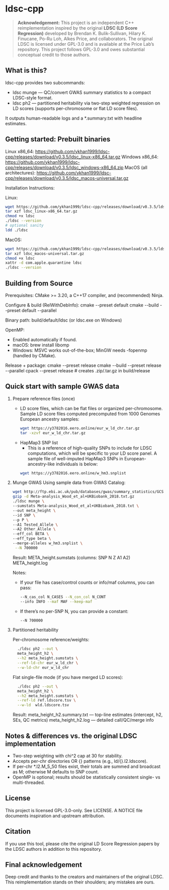 
# ldsc-cpp

> **Acknowledgement:** This project is an independent C++ reimplementation inspired by the original **LDSC (LD Score Regression)** developed by Brendan K. Bulik-Sullivan, Hilary K. Finucane, Po-Ru Loh, Alkes Price, and collaborators. The original LDSC is licensed under GPL-3.0 and is available at the Price Lab’s repository. This project follows GPL-3.0 and owes substantial conceptual credit to those authors.

What is this?
-------------
ldsc-cpp provides two subcommands:
- ldsc munge  — QC/convert GWAS summary statistics to a compact LDSC-style format.
- ldsc ph2    — partitioned heritability via two-step weighted regression on LD scores
                (supports per-chromosome or flat LD score files).

It outputs human-readable logs and a *.summary.txt with headline estimates.

Getting started: Prebuilt binaries
-------------------------------
Linux x86_64: https://github.com/ykhan1999/ldsc-cpp/releases/download/v0.3.5/ldsc_linux-x86_64.tar.gz
Windows x86_64: https://github.com/ykhan1999/ldsc-cpp/releases/download/v0.3.5/ldsc_windows-x86_64.zip
MacOS (all architectures): https://github.com/ykhan1999/ldsc-cpp/releases/download/v0.3.5/ldsc_macos-universal.tar.gz

Installation Instructions:

Linux:
```bash
wget https://github.com/ykhan1999/ldsc-cpp/releases/download/v0.3.5/ldsc_linux-x86_64.tar.gz
tar xzf ldsc_linux-x86_64.tar.gz
chmod +x ldsc
./ldsc --version
# optional sanity
ldd ./ldsc
```

MacOS:
```bash
wget https://github.com/ykhan1999/ldsc-cpp/releases/download/v0.3.5/ldsc_macos-universal.tar.gz
tar xzf ldsc_macos-universal.tar.gz
chmod +x ldsc
xattr -d com.apple.quarantine ldsc
./ldsc --version
```

Building from Source
-----
Prerequisites: CMake >= 3.20, a C++17 compiler, and (recommended) Ninja.

Configure & build (RelWithDebInfo):
  cmake --preset default
  cmake --build --preset default --parallel

Binary path:
  build/default/ldsc    (or ldsc.exe on Windows)

OpenMP:
  - Enabled automatically if found.
  - macOS: brew install libomp
  - Windows: MSVC works out-of-the-box; MinGW needs -fopenmp (handled by CMake).

Release + package:
  cmake --preset release
  cmake --build --preset release --parallel
  cpack --preset release       # creates .zip/.tar.gz in build/release

Quick start with sample GWAS data
------------------------------------------

1) Prepare reference files (once)
   - LD score files, which can be flat files or organized per-chromosome. Sample LD score files computed precomputed from 1000 Genomes European ancestry samples:
		```bash
		wget https://y3782016.eero.online/eur_w_ld_chr.tar.gz
		tar -xzvf eur_w_ld_chr.tar.gz
		```
   - HapMap3 SNP list
	   - This is a reference of high-quality SNPs to include for LDSC computations, which will be specific to your LD score panel. A sample file of well-imputed HapMap3 SNPs in European-ancestry-like individuals is below:
		```bash
		wget https://y3782016.eero.online/w_hm3.snplist
		```


2) Munge GWAS
   Using sample data from GWAS Catalog:
	```bash
	wget http://ftp.ebi.ac.uk/pub/databases/gwas/summary_statistics/GCST006001-GCST007000/GCST006901/Meta-analysis_Wood_et_al+UKBiobank_2018.txt.gz
	gzip -d Meta-analysis_Wood_et_al+UKBiobank_2018.txt.gz
   ./ldsc munge \
   --sumstats Meta-analysis_Wood_et_al+UKBiobank_2018.txt \
   --out meta_height \
   --id SNP \
   --p P \
   --A1 Tested_Allele \
   --A2 Other_Allele \
   --eff_col BETA \
   --eff_type beta \
   --merge-alleles w_hm3.snplist \
     --N 700000
	```
	
   Result:
     META_height.sumstats  (columns: SNP N Z A1 A2)
     META_height.log

   Notes:
     - If your file has case/control counts or info/maf columns, you can pass:
		```bash
		--N_cas_col N_CASES --N_con_col N_CONT
		--info INFO --maf MAF --keep-maf
		```
     - If there’s no per-SNP N, you can provide a constant:
		```bash
		--N 700000
		```

3) Partitioned heritability



   Per-chromosome reference/weights:
      ```bash
		./ldsc ph2 --out \
		meta_height_h2 \
		--h2 meta_height.sumstats \
		--ref-ld-chr eur_w_ld_chr \
		--w-ld-chr eur_w_ld_chr
      ```

   Flat single-file mode (if you have merged LD scores):
      ```bash
		./ldsc ph2 --out \
		meta_height_h2 \
		--h2 meta_height.sumstats \
		--ref-ld ref.ldscore.tsv \
		--w-ld  wld.ldscore.tsv
      ```

   Result:
     meta_height_h2.summary.txt — top-line estimates (intercept, h2, SEs, QC metrics)
     meta_height_h2.log          — detailed call/QC/merge info

Notes & differences vs. the original LDSC implementation
--------------------------------------------------------
- Two-step weighting with chi^2 cap at 30 for stability.
- Accepts per-chr directories OR {} patterns (e.g., ld/{}.l2.ldscore).
- If per-chr *.l2.M_5_50 files exist, their totals are summed and broadcast as M; otherwise M defaults to SNP count.
- OpenMP is optional; results should be statistically consistent single- vs multi-threaded.

License
-------
This project is licensed GPL-3.0-only. See LICENSE.
A NOTICE file documents inspiration and upstream attribution.

Citation
--------
If you use this tool, please cite the original LD Score Regression papers by the LDSC authors in addition to this repository.

Final acknowledgement
---------------------
Deep credit and thanks to the creators and maintainers of the original LDSC. This reimplementation stands
on their shoulders; any mistakes are ours.


